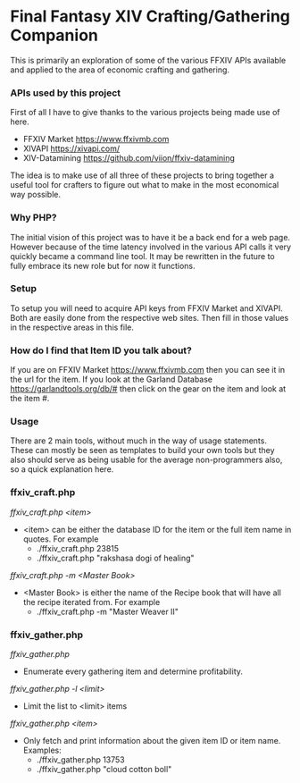 # Final Fantasy XIV Crafting/Gathering Companion

This is primarily an exploration of some of the various FFXIV APIs available and applied to the area of economic crafting and gathering. 

### APIs used by this project
First of all I have to give thanks to the various projects being made use of here.

* FFXIV Market <https://www.ffxivmb.com>
* XIVAPI <https://xivapi.com/>
* XIV-Datamining <https://github.com/viion/ffxiv-datamining>

The idea is to make use of all three of these projects to bring together a useful tool for crafters to figure out what to make in the most economical way possible.

### Why PHP?
The initial vision of this project was to have it be a back end for a web page. However because of the time latency involved in the various API calls it very quickly became a command line tool. It may be rewritten in the future to fully embrace its new role but for now it functions.

### Setup
To setup you will need to acquire API keys from FFXIV Market and XIVAPI. Both are easily done from the respective web sites. Then fill in those values in the respective areas in this file.

### How do I find that Item ID you talk about?

If you are on FFXIV Market <https://www.ffxivmb.com> then you can see it in the url for the item.  If you look at the Garland Database <https://garlandtools.org/db/#> then click on the gear on the item and look at the item #. 

### Usage

There are 2 main tools, without much in the way of usage statements. These can mostly be seen as templates to build your own tools but they also should serve as being usable for the average non-programmers also, so a quick explanation here.

### ffxiv_craft.php

*ffxiv_craft.php \<item\>*

- \<item\> can be either the database ID for the item or the full item name in quotes.  For example 
	- ./ffxiv_craft.php 23815
	- ./ffxiv_craft.php "rakshasa dogi of healing"

*ffxiv_craft.php -m \<Master Book\>*

- \<Master Book\> is either the name of the Recipe book that will have all the recipe iterated from.  For example
	- ./ffxiv_craft.php -m "Master Weaver II"

	
### ffxiv_gather.php

*ffxiv_gather.php*

- Enumerate every gathering item and determine profitability.

*ffxiv_gather.php -l \<limit\>*

- Limit the list to \<limit\> items 

*ffxiv_gather.php \<item\>*

- Only fetch and print information about the given item ID or item name. Examples:
	- ./ffxiv_gather.php 13753
	- ./ffxiv_gather.php "cloud cotton boll"
